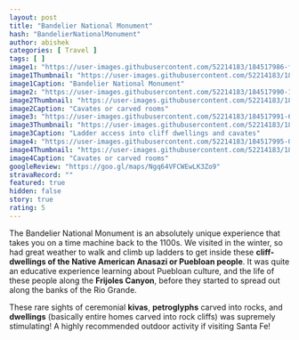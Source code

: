 ```yaml
---
layout: post
title: "Bandelier National Monument"
hash: "BandelierNationalMonument"
author: abishek
categories: [ Travel ]
tags: [ ]
image1: "https://user-images.githubusercontent.com/52214183/184517986-f2faee96-36a9-4357-a085-51db2f1dc695.jpg"
image1Thumbnail: "https://user-images.githubusercontent.com/52214183/184952800-90d3f5bc-0470-4d7b-a204-cf6158b0b725.jpg"
image1Caption: "Bandelier National Monument"
image2: "https://user-images.githubusercontent.com/52214183/184517990-13c9939e-8b31-4061-95d9-ab755e429096.jpg"
image2Thumbnail: "https://user-images.githubusercontent.com/52214183/184952805-af238a82-63e4-4c91-a357-af662e6c6419.jpg"
image2Caption: "Cavates or carved rooms"
image3: "https://user-images.githubusercontent.com/52214183/184517991-6ec6cbe5-f0e5-499f-a7ca-3a7019bcca5a.jpg"
image3Thumbnail: "https://user-images.githubusercontent.com/52214183/184952811-2d028470-bd1d-40a8-a36e-0085f2e83bbc.jpg"
image3Caption: "Ladder access into cliff dwellings and cavates"
image4: "https://user-images.githubusercontent.com/52214183/184517995-09553b38-4b13-4b45-a9ac-79b38a4902c4.jpg"
image4Thumbnail: "https://user-images.githubusercontent.com/52214183/184952813-538d1617-6415-4cca-b4db-2f651cfb69cb.jpg"
image4Caption: "Cavates or carved rooms"
googleReview: "https://goo.gl/maps/Ngq64VFCWEwLK3Zo9"
stravaRecord: ""
featured: true
hidden: false
story: true
rating: 5
---
```


The Bandelier National Monument is an absolutely unique experience that takes you on a time machine back to the 1100s. We visited in the winter, so had great weather to walk and climb up ladders to get inside these **cliff-dwellings of the Native American Anasazi or Puebloan people**. It was quite an educative experience learning about Puebloan culture, and the life of these people along the **Frijoles Canyon**, before they started to spread out along the banks of the Rio Grande.

These rare sights of ceremonial **kivas**, **petroglyphs** carved into rocks, and **dwellings** (basically entire homes carved into rock cliffs) was supremely stimulating! A highly recommended outdoor activity if visiting Santa Fe!